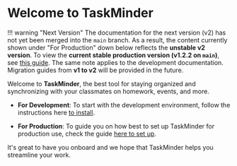 # Welcome to TaskMinder

!!! warning "Next Version"
The documentation for the next version (v2) has not yet been merged into the `main` branch. As a result, the content currently shown under "For Production" down below reflects the **unstable v2 version**. To view the **current stable production version (v1.2.2 on `main`)**, see [this guide](./deploy-v1.md).
The same note applies to the development documentation. Migration guides from **v1 to v2** will be provided in the future.

Welcome to **TaskMinder**, the best tool for staying organized and synchronizing with your classmates on homework, events, and more.

- **For Development**: To start with the development environment, follow the instructions here [to install](./development.md).

- **For Production**: To guide you on how best to set up TaskMinder for production use, check the guide [here to set up](./deploy-v2.md).

It's great to have you onboard and we hope that TaskMinder helps you streamline your work.

